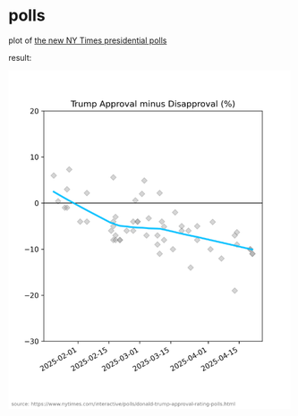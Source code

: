 # polls
plot of [the new NY Times presidential polls](https://www.nytimes.com/interactive/polls/donald-trump-approval-rating-polls.html)

result:

![example](Figure.png)
